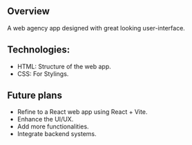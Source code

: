 ## Overview

A web agency app designed with great looking user-interface. 

## Technologies:

* HTML: Structure of the web app.
* CSS: For Stylings.

## Future plans

* Refine to a React web app using React + Vite.
* Enhance the UI/UX.
* Add more functionalities.
* Integrate backend systems.

